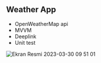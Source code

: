 ## Weather App

- OpenWeatherMap api
- MVVM
- Deeplink
- Unit test

![Ekran Resmi 2023-03-30 09 51 01](https://user-images.githubusercontent.com/60732734/228753381-45597a43-15a9-4950-a701-01dcee09f215.png)
